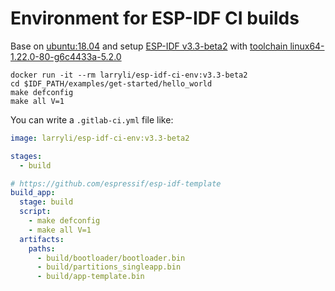# Environment for ESP-IDF CI builds

Base on [ubuntu:18.04](https://hub.docker.com/_/ubuntu)
and setup [ESP-IDF v3.3-beta2](https://github.com/espressif/esp-idf/blob/v3.3-beta2/docs/en/get-started/index.rst#get-esp-idf)
with [toolchain linux64-1.22.0-80-g6c4433a-5.2.0](https://github.com/espressif/esp-idf/blob/v3.3-beta2/docs/en/get-started/linux-setup.rst) 

```shell
docker run -it --rm larryli/esp-idf-ci-env:v3.3-beta2
cd $IDF_PATH/examples/get-started/hello_world
make defconfig
make all V=1
```

You can write a `.gitlab-ci.yml` file like:

```yaml
image: larryli/esp-idf-ci-env:v3.3-beta2

stages:
  - build

# https://github.com/espressif/esp-idf-template
build_app:
  stage: build
  script:
    - make defconfig
    - make all V=1
  artifacts:
    paths:
      - build/bootloader/bootloader.bin
      - build/partitions_singleapp.bin
      - build/app-template.bin
```
